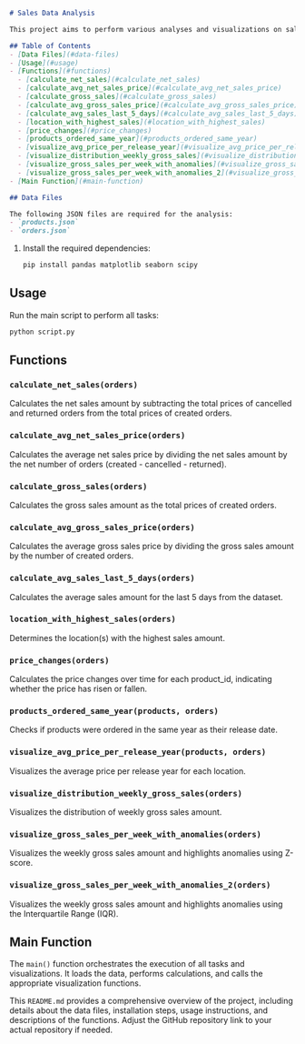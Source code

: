 ```markdown
# Sales Data Analysis

This project aims to perform various analyses and visualizations on sales data provided in JSON format. The main focus is on calculating different sales metrics and visualizing trends and anomalies in the sales data.

## Table of Contents
- [Data Files](#data-files)
- [Usage](#usage)
- [Functions](#functions)
  - [calculate_net_sales](#calculate_net_sales)
  - [calculate_avg_net_sales_price](#calculate_avg_net_sales_price)
  - [calculate_gross_sales](#calculate_gross_sales)
  - [calculate_avg_gross_sales_price](#calculate_avg_gross_sales_price)
  - [calculate_avg_sales_last_5_days](#calculate_avg_sales_last_5_days)
  - [location_with_highest_sales](#location_with_highest_sales)
  - [price_changes](#price_changes)
  - [products_ordered_same_year](#products_ordered_same_year)
  - [visualize_avg_price_per_release_year](#visualize_avg_price_per_release_year)
  - [visualize_distribution_weekly_gross_sales](#visualize_distribution_weekly_gross_sales)
  - [visualize_gross_sales_per_week_with_anomalies](#visualize_gross_sales_per_week_with_anomalies)
  - [visualize_gross_sales_per_week_with_anomalies_2](#visualize_gross_sales_per_week_with_anomalies_2)
- [Main Function](#main-function)

## Data Files

The following JSON files are required for the analysis:
- `products.json`
- `orders.json`
   ```

1. Install the required dependencies:
   ```bash
   pip install pandas matplotlib seaborn scipy
   ```

## Usage

Run the main script to perform all tasks:
```bash
python script.py
```

## Functions

### `calculate_net_sales(orders)`
Calculates the net sales amount by subtracting the total prices of cancelled and returned orders from the total prices of created orders.

### `calculate_avg_net_sales_price(orders)`
Calculates the average net sales price by dividing the net sales amount by the net number of orders (created - cancelled - returned).

### `calculate_gross_sales(orders)`
Calculates the gross sales amount as the total prices of created orders.

### `calculate_avg_gross_sales_price(orders)`
Calculates the average gross sales price by dividing the gross sales amount by the number of created orders.

### `calculate_avg_sales_last_5_days(orders)`
Calculates the average sales amount for the last 5 days from the dataset.

### `location_with_highest_sales(orders)`
Determines the location(s) with the highest sales amount.

### `price_changes(orders)`
Calculates the price changes over time for each product_id, indicating whether the price has risen or fallen.

### `products_ordered_same_year(products, orders)`
Checks if products were ordered in the same year as their release date.

### `visualize_avg_price_per_release_year(products, orders)`
Visualizes the average price per release year for each location.

### `visualize_distribution_weekly_gross_sales(orders)`
Visualizes the distribution of weekly gross sales amount.

### `visualize_gross_sales_per_week_with_anomalies(orders)`
Visualizes the weekly gross sales amount and highlights anomalies using Z-score.

### `visualize_gross_sales_per_week_with_anomalies_2(orders)`
Visualizes the weekly gross sales amount and highlights anomalies using the Interquartile Range (IQR).

## Main Function

The `main()` function orchestrates the execution of all tasks and visualizations. It loads the data, performs calculations, and calls the appropriate visualization functions.

This `README.md` provides a comprehensive overview of the project, including details about the data files, installation steps, usage instructions, and descriptions of the functions. Adjust the GitHub repository link to your actual repository if needed.
